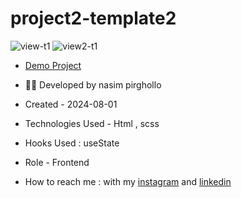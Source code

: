 # project2-template2

![view-t1](https://github.com/Nasim1380p/project1-template1-flex/assets/155636802/027cb01a-98f2-4683-b1fc-81455f01826f)
![view2-t1](https://github.com/Nasim1380p/project1-template1-flex/assets/155636802/a225379f-4ac9-4450-88e2-1b5b12e382d7)

- [Demo Project](https://nasim1380p.github.io/project2-template2/)

- 👩‍🎓 Developed by nasim pirghollo

- Created - 2024-08-01

- Technologies Used - Html , scss  

- Hooks Used : useState 

- Role - Frontend

- How to reach me : with my [instagram](https://www.instagram.com/nasim-pirghollo-web) and [linkedin](https://www.linkedin.com/in/nasim-pirghollo-a783952a9/)
